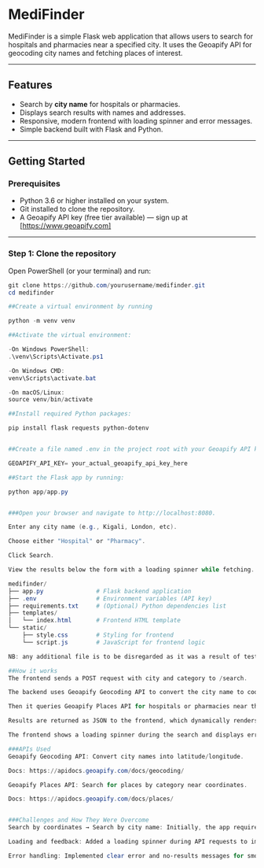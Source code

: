 # MediFinder

MediFinder is a simple Flask web application that allows users to search for hospitals and pharmacies near a specified city. It uses the Geoapify API for geocoding city names and fetching places of interest.

---

## Features

- Search by **city name** for hospitals or pharmacies.
- Displays search results with names and addresses.
- Responsive, modern frontend with loading spinner and error messages.
- Simple backend built with Flask and Python.

---

## Getting Started

### Prerequisites

- Python 3.6 or higher installed on your system.
- Git installed to clone the repository.
- A Geoapify API key (free tier available) — sign up at [https://www.geoapify.com]

---

### Step 1: Clone the repository

Open PowerShell (or your terminal) and run:

```powershell
git clone https://github.com/yourusername/medifinder.git
cd medifinder

##Create a virtual environment by running 

python -m venv venv

##Activate the virtual environment:

-On Windows PowerShell:
.\venv\Scripts\Activate.ps1

-On Windows CMD:
venv\Scripts\activate.bat

-On macOS/Linux:
source venv/bin/activate

##Install required Python packages:

pip install flask requests python-dotenv


##Create a file named .env in the project root with your Geoapify API key:

GEOAPIFY_API_KEY= your_actual_geoapify_api_key_here

##Start the Flask app by running:

python app/app.py


###Open your browser and navigate to http://localhost:8080.

Enter any city name (e.g., Kigali, London, etc).

Choose either "Hospital" or "Pharmacy".

Click Search.

View the results below the form with a loading spinner while fetching.

medifinder/
├── app.py               # Flask backend application
├── .env                 # Environment variables (API key)
├── requirements.txt     # (Optional) Python dependencies list
├── templates/
│   └── index.html       # Frontend HTML template
└── static/
    ├── style.css        # Styling for frontend
    └── script.js        # JavaScript for frontend logic

NB: any additional file is to be disregarded as it was a result of tests.

##How it works
The frontend sends a POST request with city and category to /search.

The backend uses Geoapify Geocoding API to convert the city name to coordinates.

Then it queries Geoapify Places API for hospitals or pharmacies near those coordinates.

Results are returned as JSON to the frontend, which dynamically renders them.

The frontend shows a loading spinner during the search and displays errors or no-results messages gracefully.

###APIs Used
Geoapify Geocoding API: Convert city names into latitude/longitude.

Docs: https://apidocs.geoapify.com/docs/geocoding/

Geoapify Places API: Search for places by category near coordinates.

Docs: https://apidocs.geoapify.com/docs/places/


###Challenges and How They Were Overcome
Search by coordinates → Search by city name: Initially, the app required latitude and longitude inputs, which was not user-friendly. We integrated geocoding to let users simply input city names.

Loading and feedback: Added a loading spinner during API requests to improve user experience.

Error handling: Implemented clear error and no-results messages for smoother interaction.